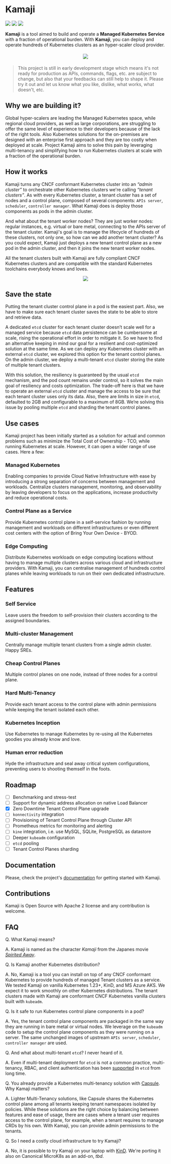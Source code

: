 # Kamaji

<p align="left">
  <img src="https://img.shields.io/github/license/clastix/kamaji"/>
  <img src="https://img.shields.io/github/go-mod/go-version/clastix/kamaji"/>
  <a href="https://github.com/clastix/kamaji/releases">
    <img src="https://img.shields.io/github/v/release/clastix/kamaji"/>
  </a>
</p>

**Kamaji** is a tool aimed to build and operate a **Managed Kubernetes Service** with a fraction of operational burden. With **Kamaji**, you can deploy and operate hundreds of Kubernetes clusters as an hyper-scaler cloud provider.

<p align="center" style="padding: 6px 6px">
  <img src="assets/kamaji-logo.png" />
</p>

> This project is still in early development stage which means it's not ready for production as APIs, commands, flags, etc. are subject to change, but also that your feedbacks can still help to shape it. Please try it out and let us know what you like, dislike, what works, what doesn't, etc.

## Why we are building it?
Global hyper-scalers are leading the Managed Kubernetes space, while regional cloud providers, as well as large corporations, are struggling to offer the same level of experience to their developers because of the lack of the right tools. Also Kubernetes solutions for the on-premises are designed with an enterprise first approach and they are too costly when deployed at scale. Project Kamaji aims to solve this pain by leveraging multi-tenancy and simplifying how to run Kubernetes clusters at scale with a fraction of the operational burden.

## How it works
Kamaji turns any CNCF conformant Kubernetes cluster into an _“admin cluster”_ to orchestrate other Kubernetes clusters we're calling _“tenant clusters”_. As with every Kubernetes cluster, a tenant cluster has a set of nodes and a control plane, composed of several components: `APIs server`, `scheduler`, `controller manager`. What Kamaji does is deploy those components as pods in the admin cluster.

And what about the tenant worker nodes? They are just worker nodes: regular instances, e.g. virtual or bare metal, connecting to the APIs server of the tenant cluster. Kamaji's goal is to manage the lifecycle of hundreds of these clusters, not only one, so how can we add another tenant cluster? As you could expect, Kamaji just deploys a new tenant control plane as a new pod in the admin cluster, and then it joins the new tenant worker nodes.

All the tenant clusters built with Kamaji are fully compliant CNCF Kubernetes clusters and are compatible with the standard Kubernetes toolchains everybody knows and loves.


<p align="center">
  <img src="assets/kamaji-light.png" />
</p>


## Save the state
Putting the tenant cluster control plane in a pod is the easiest part. Also, we have to make sure each tenant cluster saves the state to be able to store and retrieve data.

A dedicated `etcd` cluster for each tenant cluster doesn’t scale well for a managed service because `etcd` data persistence can be cumbersome at scale, rising the operational effort in order to mitigate it. So we have to find an alternative keeping in mind our goal for a resilient and cost-optimized solution at the same time. As we can deploy any Kubernetes cluster with an external `etcd` cluster, we explored this option for the tenant control planes. On the admin cluster, we deploy a multi-tenant `etcd` cluster storing the state of multiple tenant clusters.

With this solution, the resiliency is guaranteed by the usual `etcd` mechanism, and the pod count remains under control, so it solves the main goal of resiliency and costs optimization. The trade-off here is that we have to operate an external `etcd` cluster and manage the access to be sure that each tenant cluster uses only its data. Also, there are limits in size in `etcd`, defaulted to 2GB and configurable to a maximum of 8GB. We’re solving this issue by pooling multiple `etcd` and sharding the tenant control planes.

## Use cases
Kamaji project has been initially started as a solution for actual and common problems such as minimize the Total Cost of Ownership - TCO, while running Kubernetes at scale. However, it can open a wider range of use cases. Here a few:

### Managed Kubernetes
Enabling companies to provide Cloud Native Infrastructure with ease by introducing a strong separation of concerns between management and workloads. Centralize clusters management, monitoring, and observability by leaving developers to focus on the applications, increase productivity and reduce operational costs. 

### Control Plane as a Service
Provide Kubernetes control plane in a self-service fashion by running management and workloads on different infrastructures or even different cost centers with the option of Bring Your Own Device - BYOD.

### Edge Computing
Distribute Kubernetes workloads on edge computing locations without having to manage multiple clusters across various cloud and infrastructure providers. With Kamaji, you can centralise management of hundreds control planes while leaving workloads to run on their own dedicated infrastructure.

## Features

### Self Service
Leave users the freedom to self-provision their clusters according to the assigned boundaries.

### Multi-cluster Management
Centrally manage multiple tenant clusters from a single admin cluster. Happy SREs. 

### Cheap Control Planes
Multiple control planes on one node, instead of three nodes for a control plane.

### Hard Multi-Tenancy
Provide each tenant access to the control plane with admin permissions while keeping the tenant isolated each other.

### Kubernetes Inception
Use Kubernetes to manage Kubernetes by re-using all the Kubernetes goodies you already know and love.

### Human error reduction
Hyde the infrastructure and seal away critical system configurations, preventing users to shooting themself in the foots.

## Roadmap

- [ ] Benchmarking and stress-test
- [ ] Support for dynamic address allocation on native Load Balancer
- [x] Zero Downtime Tenant Control Plane upgrade
- [ ] `konnectivity` integration
- [ ] Provisioning of Tenant Control Plane through Cluster API
- [ ] Prometheus metrics for monitoring and alerting
- [ ] `kine` integration, i.e. use MySQL, SQLite, PostgreSQL as datastore
- [ ] Deeper `kubeadm` configuration
- [ ] `etcd` pooling
- [ ] Tenant Control Planes sharding

## Documentation
Please, check the project's [documentation](./docs/) for getting started with Kamaji.

## Contributions
Kamaji is Open Source with Apache 2 license and any contribution is welcome.

## FAQ
Q. What Kamaji means?

A. Kamaji is named as the character _Kamaji_ from the Japanes movie [_Spirited Away_](https://en.wikipedia.org/wiki/Spirited_Away).

Q. Is Kamaji another Kubernetes distribution?

A. No, Kamaji is a tool you can install on top of any CNCF conformant Kubernetes to provide hundreds of managed Tenant clusters as a service. We tested Kamaji on vanilla Kubernetes 1.23+, KinD, and MS Azure AKS. We expect it to work smoothly on other Kubernetes distributions. The tenant clusters made with Kamaji are conformant CNCF Kubernetes vanilla clusters built with `kubeadm`.

Q. Is it safe to run Kubernetes control plane components in a pod?

A. Yes, the tenant control plane components are packaged in the same way they are running in bare metal or virtual nodes. We leverage on the `kubeadm` code to setup the control plane components as they were running on a server. The same unchanged images of upstream `APIs server`, `scheduler`, `controller manager` are used.

Q. And what about multi-tenant `etcd`? I never heard of it.

A. Even if multi-tenant deployment for `etcd` is not a common practice, multi-tenancy, RBAC, and client authentication has been [supported](https://etcd.io/docs/v3.5/op-guide/authentication/) in `etcd` from long time. 

Q. You already provide a Kubernetes multi-tenancy solution with [Capsule](capsule.clastix.io). Why Kamaji matters?

A. Lighter Multi-Tenancy solutions, like Capsule shares the Kubernetes control plane among all tenants keeping tenant namespaces isolated by policies. While these solutions are the right choice by balancing between features and ease of usage, there are cases where a tenant user requires access to the control plane, for example, when a tenant requires to manage CRDs by his own. With Kamaji, you can provide admin permissions to the tenants.

Q. So I need a costly cloud infrastructure to try Kamaji?

A. No, it is possible to try Kamaji on your laptop with [KinD](./deploy/kind/README.md). We're porting it also on Canonical MicroK8s as an add-on, _tbd_.